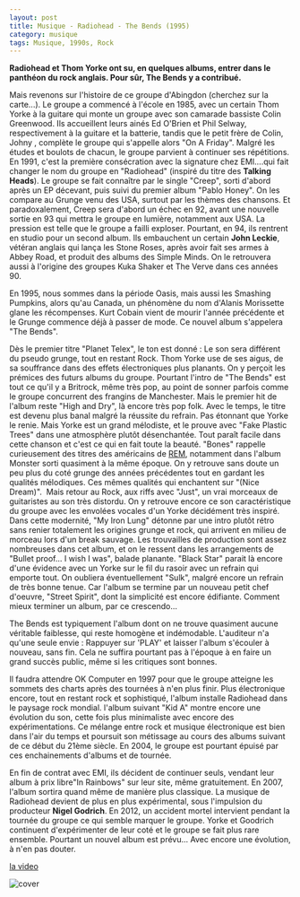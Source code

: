 ```yaml
---
layout: post
title: Musique - Radiohead - The Bends (1995)
category: musique
tags: Musique, 1990s, Rock
---
```

**Radiohead et Thom Yorke ont su, en quelques albums, entrer dans le panthéon du rock anglais. Pour sûr, The Bends y a contribué.**

Mais revenons sur l'histoire de ce groupe d'Abingdon (cherchez sur la carte...). Le groupe a commencé à l'école en 1985, avec un certain Thom Yorke à la guitare qui monte un groupe avec son camarade bassiste Colin Greenwood. Ils accueillent leurs ainés Ed O'Brien et Phil Selway, respectivement à la guitare et la batterie, tandis que le petit frère de Colin, Johny , complète le groupe qui s'appelle alors "On A Friday". Malgré les études et boulots de chacun, le groupe parvient à continuer ses répétitions. En 1991, c'est la première consécration avec la signature chez EMI....qui fait changer le nom du groupe en "Radiohead" (inspiré du titre des **Talking Heads**). Le groupe se fait connaître par le single "Creep", sorti d'abord après un EP décevant, puis suivi du premier album "Pablo Honey". On les compare au Grunge venu des USA, surtout par les thèmes des chansons. Et paradoxalement, Creep sera d'abord un échec en 92, avant une nouvelle sortie en 93 qui mettra le groupe en lumière, notamment aux USA. La pression est telle que le groupe a failli exploser. Pourtant, en 94, ils rentrent en studio pour un second album. Ils embauchent un certain **John Leckie**, vétéran anglais qui lança les Stone Roses, après avoir fait ses armes à Abbey Road, et produit des albums des Simple Minds. On le retrouvera aussi à l'origine des groupes Kuka Shaker et The Verve dans ces années 90.

En 1995, nous sommes dans la période Oasis, mais aussi les Smashing Pumpkins, alors qu'au Canada, un phénomène du nom d'Alanis Morissette glane les récompenses. Kurt Cobain vient de mourir l'année précédente et le Grunge commence déjà à passer de mode. Ce nouvel album s'appelera "The Bends".

Dès le premier titre "Planet Telex", le ton est donné : Le son sera différent du pseudo grunge, tout en restant Rock. Thom Yorke use de ses aigus, de sa souffrance dans des effets électroniques plus planants. On y perçoit les prémices des futurs albums du groupe. Pourtant l'intro de "The Bends" est tout ce qu'il y a Britrock, même très pop, au point de sonner parfois comme le groupe concurrent des frangins de Manchester. Mais le premier hit de l'album reste "High and Dry", là encore très pop folk. Avec le temps, le titre est devenu plus banal malgré la réussite du refrain. Pas étonnant que Yorke le renie. Mais Yorke est un grand mélodiste, et le prouve avec "Fake Plastic Trees" dans une atmosphère plutôt désenchantée. Tout paraît facile dans cette chanson et c'est ce qui en fait toute la beauté. "Bones" rappelle curieusement des titres des américains de <a href="http://histozic.fr/2008/08/08/r-e-m-automatic-for-the-people/">REM</a>, notamment dans l'album Monster sorti quasiment à la même époque. On y retrouve sans doute un peu plus du coté grunge des années précédentes tout en gardant les qualités mélodiques. Ces mêmes qualités qui enchantent sur "(Nice Dream)".  Mais retour au Rock, aux riffs avec "Just", un vrai morceaux de guitaristes au son très distordu. On y retrouve encore ce son caractéristique du groupe avec les envolées vocales d'un Yorke décidément très inspiré. Dans cette modernité, "My Iron Lung" détonne par une intro plutôt rétro sans renier totalement les origines grunge et rock, qui arrivent en milieu de morceau lors d'un break sauvage. Les trouvailles de production sont assez nombreuses dans cet album, et on le ressent dans les arrangements de "Bullet proof... I wish I was", balade planante. "Black Star" parait là encore d'une évidence avec un Yorke sur le fil du rasoir avec un refrain qui emporte tout. On oubliera éventuellement "Sulk", malgré encore un refrain de très bonne tenue. Car l'album se termine par un nouveau petit chef d'oeuvre, "Street Spirit", dont la simplicité est encore édifiante. Comment mieux terminer un album, par ce crescendo...

The Bends est typiquement l'album dont on ne trouve quasiment aucune véritable faiblesse, qui reste homogène et indémodable. L'auditeur n'a qu'une seule envie : Rappuyer sur 'PLAY' et laisser l'album s'écouler à nouveau, sans fin. Cela ne suffira pourtant pas à l'époque à en faire un grand succès public, même si les critiques sont bonnes.

Il faudra attendre OK Computer en 1997 pour que le groupe atteigne les sommets des charts après des tournées à n'en plus finir. Plus électronique encore, tout en restant rock et sophistiqué, l'album installe Radiohead dans le paysage rock mondial. l'album suivant "Kid A" montre encore une évolution du son, cette fois plus minimaliste avec encore des expérimentations. Ce mélange entre rock et musique électronique est bien dans l'air du temps et poursuit son métissage au cours des albums suivant de ce début du 21ème siècle. En 2004, le groupe est pourtant épuisé par ces enchainements d'albums et de tournée.

En fin de contrat avec EMI, ils décident de continuer seuls, vendant leur album à prix libre"In Rainbows" sur leur site, même gratuitement. En 2007, l'album sortira quand même de manière plus classique. La musique de Radiohead devient de plus en plus expérimental, sous l'impulsion du producteur **Nigel Godrich**. En 2012, un accident mortel intervient pendant la tournée du groupe ce qui semble marquer le groupe. Yorke et Goodrich continuent d'expérimenter de leur coté et le groupe se fait plus rare ensemble. Pourtant un nouvel album est prévu... Avec encore une évolution, à n'en pas douter.

[la video](https://www.youtube.com/watch?v=LCJblaUkkfc)

![cover](http://cheziceman.files.wordpress.com/2016/01/radioheandbends.jpg)
